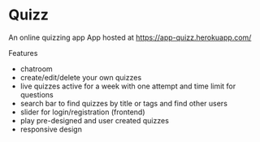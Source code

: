 # Quizz
An online quizzing app
App hosted at https://app-quizz.herokuapp.com/  

Features
  - chatroom
  - create/edit/delete your own quizzes
  - live quizzes active for a week with one attempt and time limit for questions
  - search bar to find quizzes by title or tags and find other users
  - slider for login/registration (frontend)
  - play pre-designed and user created quizzes
  - responsive design
   
